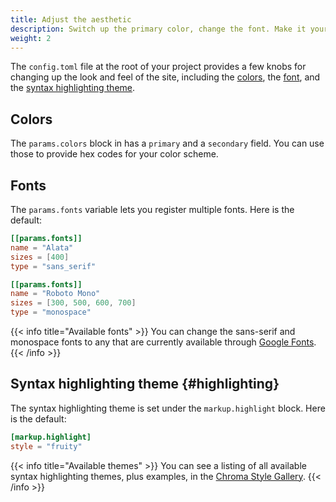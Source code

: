 ```yaml
---
title: Adjust the aesthetic
description: Switch up the primary color, change the font. Make it yours!
weight: 2
---
```


The `config.toml` file at the root of your project provides a few knobs for changing up the look and feel of the site, including the [colors](#colors), the [font](#font), and the [syntax highlighting theme](#highlighting).

## Colors

The `params.colors` block in has a `primary` and a `secondary` field. You can use those to provide hex codes for your color scheme.

## Fonts

The `params.fonts` variable lets you register multiple fonts. Here is the default:

```toml
[[params.fonts]]
name = "Alata"
sizes = [400]
type = "sans_serif"

[[params.fonts]]
name = "Roboto Mono"
sizes = [300, 500, 600, 700]
type = "monospace"
```

{{< info title="Available fonts" >}}
You can change the sans-serif and monospace fonts to any that are currently available through [Google Fonts](https://fonts.google.com).
{{< /info >}}

## Syntax highlighting theme {#highlighting}

The syntax highlighting theme is set under the `markup.highlight` block. Here is the default:

```toml
[markup.highlight]
style = "fruity"
```

{{< info title="Available themes" >}}
You can see a listing of all available syntax highlighting themes, plus examples, in the [Chroma Style Gallery](https://xyproto.github.io/splash/docs/all.html).
{{< /info >}}
